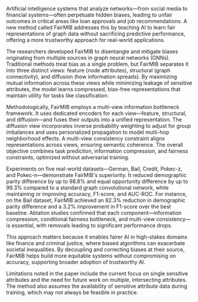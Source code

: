 Artificial intelligence systems that analyze networks—from social media to financial systems—often perpetuate hidden biases, leading to unfair outcomes in critical areas like loan approvals and job recommendations. A new method called FairMIB addresses this by teaching AI to learn fair representations of graph data without sacrificing predictive performance, offering a more trustworthy approach for real-world applications.

The researchers developed FairMIB to disentangle and mitigate biases originating from multiple sources in graph neural networks (GNNs). Traditional methods treat bias as a single problem, but FairMIB separates it into three distinct views: feature (node attributes), structural (graph connectivity), and diffusion (how information spreads). By maximizing mutual information across these views while minimizing leakage of sensitive attributes, the model learns compressed, bias-free representations that maintain utility for tasks like classification.

Methodologically, FairMIB employs a multi-view information bottleneck framework. It uses dedicated encoders for each view—feature, structural, and diffusion—and fuses their outputs into a unified representation. The diffusion view incorporates inverse probability weighting to adjust for group imbalances and uses personalized propagation to model multi-hop neighborhood effects. A multi-view consistency constraint aligns representations across views, ensuring semantic coherence. The overall objective combines task prediction, information compression, and fairness constraints, optimized without adversarial training.

Experiments on five real-world datasets—German, Bail, Credit, Pokec-z, and Pokec-n—demonstrate FairMIB's superiority. It reduced demographic parity difference by up to 98.8% and equal opportunity difference by up to 99.3% compared to a standard graph convolutional network, while maintaining or improving accuracy, F1-score, and AUC-ROC. For instance, on the Bail dataset, FairMIB achieved an 82.3% reduction in demographic parity difference and a 3.2% improvement in F1-score over the best baseline. Ablation studies confirmed that each component—information compression, conditional fairness bottleneck, and multi-view consistency—is essential, with removals leading to significant performance drops.

This approach matters because it enables fairer AI in high-stakes domains like finance and criminal justice, where biased algorithms can exacerbate societal inequalities. By decoupling and correcting biases at their source, FairMIB helps build more equitable systems without compromising on accuracy, supporting broader adoption of trustworthy AI.

Limitations noted in the paper include the current focus on single sensitive attributes and the need for future work on multiple, intersecting attributes. The method also assumes the availability of sensitive attribute data during training, which may not always be feasible in practice.